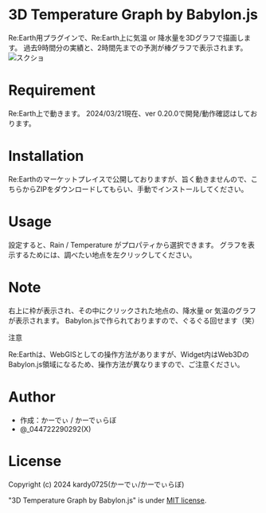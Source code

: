 # 3D Temperature Graph by Babylon.js
Re:Earth用プラグインで、Re:Earth上に気温 or 降水量を3Dグラフで描画します。
過去9時間分の実績と、2時間先までの予測が棒グラフで表示されます。
![スクショ](https://kerdy0725.github.io/reearthwidget.jpg)

# Requirement

Re:Earth上で動きます。
2024/03/21現在、ver 0.20.0で開発/動作確認はしております。

# Installation

Re:Earthのマーケットプレイスで公開しておりますが、旨く動きませんので、こちらからZIPをダウンロードしてもらい、手動でインストールしてください。

# Usage

設定すると、Rain / Temperature がプロパティから選択できます。
グラフを表示するためには、調べたい地点を左クリックしてください。

# Note

右上に枠が表示され、その中にクリックされた地点の、降水量 or 気温のグラフが表示されます。
Babylon.jsで作られておりますので、ぐるぐる回せます（笑）

注意

Re:Earthは、WebGISとしての操作方法がありますが、Widget内はWeb3DのBabylon.js領域になるため、操作方法が異なりますので、ご注意ください。



# Author

* 作成：かーでぃ / かーでぃらぼ
* @_044722290292(X)

# License
Copyright (c) 2024 kardy0725(かーでぃ/かーでぃらぼ)

"3D Temperature Graph by Babylon.js" is under [MIT license](https://en.wikipedia.org/wiki/MIT_License).
